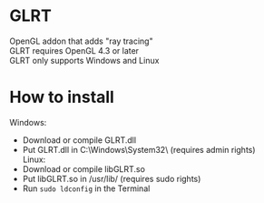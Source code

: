 # GLRT
OpenGL addon that adds "ray tracing" <br>
GLRT requires OpenGL 4.3 or later <br>
GLRT only supports Windows and Linux <br>
# How to install
Windows: <br>
- Download or compile GLRT.dll <br>
- Put GLRT.dll in C:\Windows\System32\ (requires admin rights) <br>
  Linux: <br>
- Download or compile libGLRT.so <br>
- Put libGLRT.so in /usr/lib/ (requires sudo rights) <br>
- Run ```sudo ldconfig``` in the Terminal <br>
